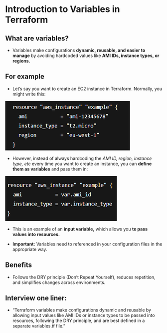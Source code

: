 # **Introduction to Variables in Terraform**

**What are variables?**
---

- Variables make configurations **dynamic, reusable, and easier to manage** by avoiding hardcoded values like **AMI IDs, instance types, or regions.**

**For example**
---
- Let’s say you want to create an EC2 instance in Terraform. Normally, you might write this:

![alt text](../Screenshots/image-6.png)

- However, instead of always hardcoding the *AMI ID, region, instance type, etc* every time you want to create an instance, you can **define them as variables** and pass them in:

![alt text](../Screenshots/image-7.png)

- This is an example of an **input variable,** which allows you **to pass values into resources.** 

- **Important:** Variables need to referenced in your configuration files in the appropriate way.

**Benefits**
---
- Follows the DRY principle (Don’t Repeat Yourself), reduces repetition, and simplifies changes across environments.

**Interview one liner:**
---
- “Terraform variables make configurations dynamic and reusable by allowing input values like AMI IDs or instance types to be passed into resources, following the DRY principle, and are best defined in a separate variables.tf file.”